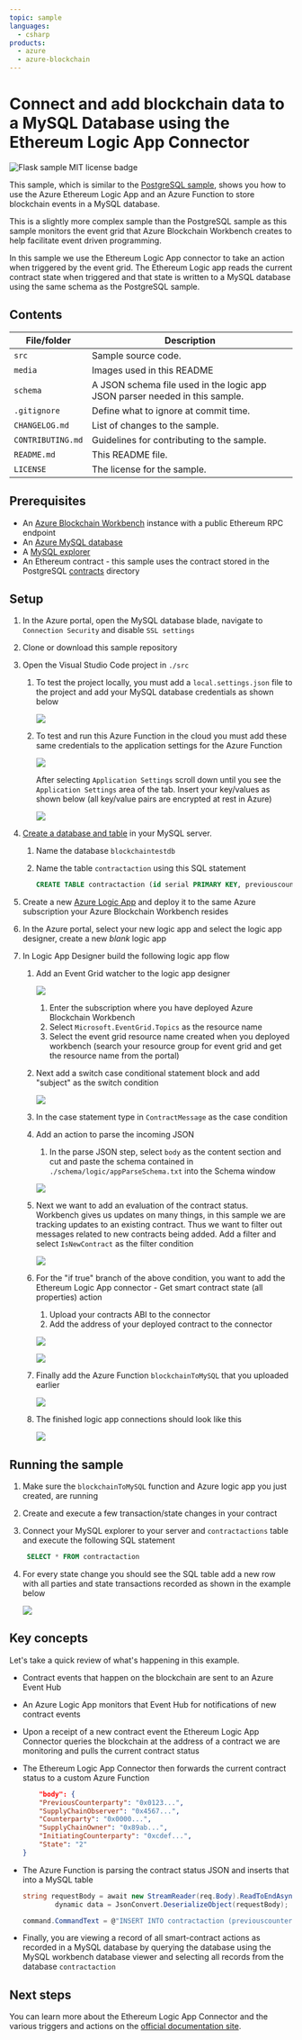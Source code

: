 ```yaml
---
topic: sample
languages:
  - csharp
products:
  - azure
  - azure-blockchain	
---
```


# Connect and add blockchain data to a MySQL Database using the Ethereum Logic App Connector

![Flask sample MIT license badge](https://img.shields.io/badge/license-MIT-green.svg)

This sample, which is similar to the [PostgreSQL sample](../postgresql),  shows you how to use the Azure Ethereum Logic App and an Azure Function to store blockchain events in a MySQL database.

This is a slightly more complex sample than the PostgreSQL sample as this sample monitors the event grid that Azure Blockchain Workbench creates to help facilitate event driven programming. 

In this sample we use the Ethereum Logic App connector to take an action when triggered by the event grid. The Ethereum Logic app reads the current contract state when triggered and  that state is written to a MySQL database using the same schema as the PostgreSQL sample.

## Contents

| File/folder | Description |
|-------------|-------------|
| `src`       | Sample source code. |
| `media` | Images used in this README |
| `schema` | A JSON schema file used in the logic app JSON parser needed in this sample. |
| `.gitignore` | Define what to ignore at commit time. |
| `CHANGELOG.md` | List of changes to the sample. |
| `CONTRIBUTING.md` | Guidelines for contributing to the sample. |
| `README.md` | This README file. |
| `LICENSE`   | The license for the sample. |

## Prerequisites

- An [Azure Blockchain Workbench](https://azure.microsoft.com/en-us/features/blockchain-workbench/) instance with a public Ethereum RPC endpoint 
- An [Azure MySQL database](https://docs.microsoft.com/en-us/azure/mysql/quickstart-create-mysql-server-database-using-azure-portal)
- A [MySQL explorer](https://dev.mysql.com/downloads/)
- An Ethereum contract - this sample uses the contract stored in the PostgreSQL [contracts](../postgresql/contract) directory

## Setup

1. In the Azure portal, open the MySQL database blade, navigate to `Connection Security` and disable `SSL settings`

2. Clone or download this sample repository

3. Open the Visual Studio Code project in `./src` 

    1. To test the project locally, you must add a `local.settings.json` file to the project and add your MySQL database credentials as shown below

        ![](./media/VSCodeLocalSettings.PNG)

    2. To test and run this Azure Function in the cloud you must add these same credentials to the application settings for the Azure Function

        ![](./media/AzureFunctionApplicationSettings.PNG)

        After selecting `Application Settings` scroll down until you see the `Application Settings` area of the tab. Insert your key/values as shown below (all key/value pairs are encrypted at rest in Azure)

        ![](./media/AzureFunctionApplicationSettingsKeys.PNG)

4. [Create a database and table](https://docs.microsoft.com/en-us/azure/mysql/tutorial-design-database-using-portal#connect-to-the-server-using-mysql) in your MySQL server.

    1. Name the database `blockchaintestdb`

    2. Name the table `contractaction` using this SQL statement

        ```sql
        CREATE TABLE contractaction (id serial PRIMARY KEY, previouscounterparty VARCHAR(50), supplychainobserver VARCHAR(50), counterparty VARCHAR(50), supplychainowner VARCHAR(50), initiatingcounteraparty VARCHAR(50), state INTEGER);
        ```

5. Create a new [Azure Logic App](https://docs.microsoft.com/en-us/azure/logic-apps/quickstart-create-first-logic-app-workflow) and deploy it to the same Azure subscription your Azure Blockchain Workbench resides

6. In the Azure portal, select your new logic app and select the logic app designer, create a new *blank* logic app

7. In Logic App Designer build the following logic app flow

    1. Add an Event Grid watcher to the logic app designer

        ![](./media/LogicAppEventGrid.png)

        1. Enter the subscription where you have deployed Azure Blockchain Workbench
        2. Select `Microsoft.EventGrid.Topics` as the resource name
        3. Select the event grid resource name created when you deployed workbench (search your resource group for event grid and get the resource name from the portal)

    2. Next add a switch case conditional statement block and add "subject" as the switch condition

        ![](./media/LogicAppConditionalSwitch.png)

    3. In the case statement type in `ContractMessage` as the case condition

    4. Add an action to parse the incoming JSON

        1. In the parse JSON step, select `body` as the content section and cut and paste the schema contained in ``./schema/logic/appParseSchema.txt`` into the Schema window

        ![](./media/LogicParseJSON.png)

    5. Next we want to add an evaluation of the contract status. Workbench gives us updates on many things, in this sample we are tracking updates to an existing contract. Thus we want to filter out messages related to new contracts being added. Add a filter and select `IsNewContract` as the filter condition

        ![](./media/LogicAppIsNewContract.png) 

    6. For the "if true" branch of the above condition, you want to add the Ethereum Logic App connector - Get smart contract state (all properties) action

        1. Upload your contracts ABI to the connector
        2. Add the address of your deployed contract to the connector

        ![](./media/LogicAppABI.png)

        ![](./media/LogicAppContractAddress.png)

    7. Finally add the Azure Function `blockchainToMySQL` that you uploaded earlier

        ![](./media/LogicAppAzureFunction.png)

    8. The finished logic app connections should look like this

        ![](./media/LogicAppDesigner.PNG)

         


## Running the sample

1. Make sure the `blockchainToMySQL` function and Azure logic app you just created, are running

2. Create and execute a few transaction/state changes in your contract

3. Connect your MySQL explorer to your server and `contractactions` table and execute the following SQL statement

   ```sql 
    SELECT * FROM contractaction
   ```

4. For every state change you should see the SQL table add a new row with all parties and state transactions recorded as shown in the example below

   ![](./media/MySQLExplorer.PNG)


## Key concepts

Let's take a quick review of what's happening in this example. 

* Contract events that happen on the blockchain are sent to an Azure Event Hub
* An Azure Logic App monitors that Event Hub for notifications of new contract events
* Upon a receipt of a new contract event the Ethereum Logic App Connector queries the blockchain at the address of a contract we are monitoring and pulls the current contract status
* The Ethereum Logic App Connector then forwards the current contract status to a custom Azure Function
    ```JSON
        "body": {
        "PreviousCounterparty": "0x0123...",
        "SupplyChainObserver": "0x4567...",
        "Counterparty": "0x0000...",
        "SupplyChainOwner": "0x89ab...",
        "InitiatingCounterparty": "0xcdef...",
        "State": "2"
    }
    ```

* The Azure Function is parsing the contract status JSON and inserts that into a MySQL table
    ```c#
    string requestBody = await new StreamReader(req.Body).ReadToEndAsync();
            dynamic data = JsonConvert.DeserializeObject(requestBody);
    ```

    ```c#
    command.CommandText = @"INSERT INTO contractaction (previouscounterparty, supplychainobserver, counterparty, supplychainowner, initiatingcounteraparty, state) VALUES (@_previouscounterparty, @_supplychainobserver, @_counterparty, @_supplychainowner, @_initiatingcounteraparty, @_state);";
    ```

* Finally, you are viewing a record of all smart-contract actions as recorded in a MySQL database by querying the database using the MySQL workbench database viewer and selecting all records from the database `contractaction`


## Next steps

You can learn more about the Ethereum Logic App Connector and the various triggers and actions on the [official documentation site](https://docs.microsoft.com/en-us/connectors/blockchainethereum/).
